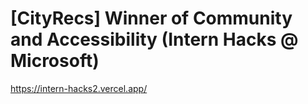 # [CityRecs] Winner of Community and Accessibility (Intern Hacks @ Microsoft)

https://intern-hacks2.vercel.app/

